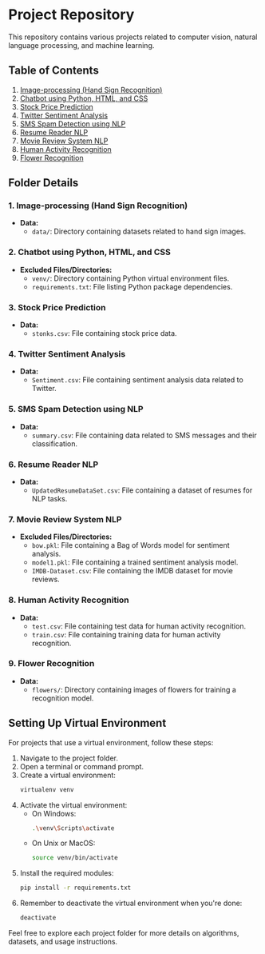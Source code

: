 # Project Repository

This repository contains various projects related to computer vision, natural language processing, and machine learning.

## Table of Contents

1. [Image-processing (Hand Sign Recognition)](./Image-processing%20(Hand%20Sign%20Recognition))
2. [Chatbot using Python, HTML, and CSS](./chatbot%20using%20python,%20Html%20and%20css)
3. [Stock Price Prediction](./stock%20price%20prediction)
4. [Twitter Sentiment Analysis](./twitter%20sentiment%20analysis)
5. [SMS Spam Detection using NLP](./SMS%20spam%20detection%20using%20NLP)
6. [Resume Reader NLP](./resume%20reader%20NLP)
7. [Movie Review System NLP](./movie%20review%20system%20NLP)
8. [Human Activity Recognition](./Human%20Activity%20Recognition)
9. [Flower Recognition](./flower%20recognition)

## Folder Details

### 1. Image-processing (Hand Sign Recognition)

- **Data:**
  - `data/`: Directory containing datasets related to hand sign images.

### 2. Chatbot using Python, HTML, and CSS

- **Excluded Files/Directories:**
  - `venv/`: Directory containing Python virtual environment files.
  - `requirements.txt`: File listing Python package dependencies.

### 3. Stock Price Prediction

- **Data:**
  - `stonks.csv`: File containing stock price data.

### 4. Twitter Sentiment Analysis

- **Data:**
  - `Sentiment.csv`: File containing sentiment analysis data related to Twitter.

### 5. SMS Spam Detection using NLP

- **Data:**
  - `summary.csv`: File containing data related to SMS messages and their classification.

### 6. Resume Reader NLP

- **Data:**
  - `UpdatedResumeDataSet.csv`: File containing a dataset of resumes for NLP tasks.

### 7. Movie Review System NLP

- **Excluded Files/Directories:**
  - `bow.pkl`: File containing a Bag of Words model for sentiment analysis.
  - `model1.pkl`: File containing a trained sentiment analysis model.
  - `IMDB-Dataset.csv`: File containing the IMDB dataset for movie reviews.

### 8. Human Activity Recognition

- **Data:**
  - `test.csv`: File containing test data for human activity recognition.
  - `train.csv`: File containing training data for human activity recognition.

### 9. Flower Recognition

- **Data:**
  - `flowers/`: Directory containing images of flowers for training a recognition model.

## Setting Up Virtual Environment

For projects that use a virtual environment, follow these steps:

1. Navigate to the project folder.
2. Open a terminal or command prompt.
3. Create a virtual environment:
    ```bash
    virtualenv venv
    ```
4. Activate the virtual environment:
    - On Windows:
      ```bash
      .\venv\Scripts\activate
      ```
    - On Unix or MacOS:
      ```bash
      source venv/bin/activate
      ```
5. Install the required modules:
    ```bash
    pip install -r requirements.txt
    ```
6. Remember to deactivate the virtual environment when you're done:
    ```bash
    deactivate
    ```

Feel free to explore each project folder for more details on algorithms, datasets, and usage instructions.
